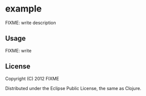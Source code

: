 # example

FIXME: write description

## Usage

FIXME: write

## License

Copyright (C) 2012 FIXME

Distributed under the Eclipse Public License, the same as Clojure.
